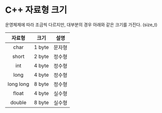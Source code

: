 # C++ 자료형 크기

운영체제에 따라 조금씩 다르지만, 대부분의 경우 아래와 같은 크기를 가진다. (size_t)

| 자료형 | 크기 | 설명 |
|:---:|:---:|:---:|
| char | 1 byte | 문자형 |
| short | 2 byte | 정수형 |
| int | 4 byte | 정수형 |
| long | 4 byte | 정수형 |
| long long | 8 byte | 정수형 |
| float | 4 byte | 실수형 |
| double | 8 byte | 실수형 |